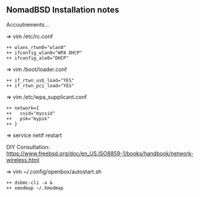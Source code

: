 ## NomadBSD Installation notes
Accoutrements...

=> vim /etc/rc.conf
```
++ wlans_rtwn0="wlan0"  
++ ifconfig_wlan0="WPA DHCP"  
++ ifconfig_ale0="DHCP"  
```

=> vim /boot/loader.conf

```
++ if_rtwn_usb_load="YES"
++ if_rtwn_pci_load="YES"
```

=> vim /etc/wpa_supplicant.conf
```
++ network={
++	 ssid="myssid"
++	 psk="mypsk"
++ }
```

=> service netif restart

DIY Consultation:  
https://www.freebsd.org/doc/en_US.ISO8859-1/books/handbook/network-wireless.html

=> vim ~/.config/openbox/autostart.sh
```
++ dsbmc-cli -a &
++ xmodmap ~/.Xmodmap
```
